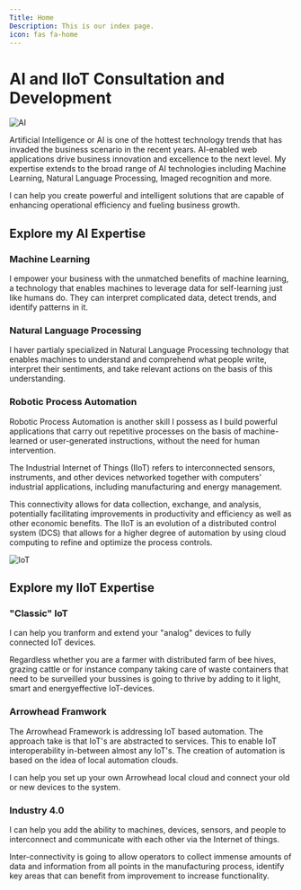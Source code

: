 ```yaml
---
Title: Home
Description: This is our index page.
icon: fas fa-home
---
```


<h1>AI and IIoT Consultation and Development</h1>

<div class="work-grid-box flex-columns">
    <picture>
        <source media="(min-width: 668px)" srcset="image/artificial_intelligence2.png?crop-to-fit&aspect-ratio=3:2">
        <source media="(min-width: 376px)" srcset="image/artificial_intelligence2.png?w=667&crop-to-fit&aspect-ratio=3:2" alt="AI">
        <img src="image/artificial_intelligence2.png?w=375&crop-to-fit&aspect-ratio=3:2" alt="AI">
    </picture>
    <div class="work-grid-box-text-right">
        <p>
        Artificial Intelligence or AI is one of the hottest technology trends that has invaded the business scenario in the recent years. AI-enabled web applications drive business innovation and excellence to the next level. My expertise extends to the broad range of AI technologies including Machine Learning, Natural Language Processing, Imaged recognition and more.
        </p>
        <p>
        I can help you create powerful and intelligent solutions that are capable of enhancing operational efficiency and fueling business growth.
        </p>
    </div>
</div>

<div class="work-grid-box">
    <h2 class="work-title">Explore my AI Expertise</h2>
    <div class="flex-columns">
        <div class="flex-column">
            <h3>Machine Learning</h3>
            <div class="column-content">
            I empower your business with the unmatched benefits of machine learning, a technology that enables machines to leverage data for self-learning just like humans do. They can interpret complicated data, detect trends, and identify patterns in it.
            </div>
        </div>
        <div class="flex-column">
            <h3>Natural Language Processing</h3>
            <div class="column-content">
            I haver partialy specialized in Natural Language Processing technology that enables machines to understand and comprehend what people write, interpret their sentiments, and take relevant actions on the basis of this understanding.
            </div>
        </div>
        <div class="flex-column">
            <h3>Robotic Process Automation</h3>
            <div class="column-content">
            Robotic Process Automation is another skill I possess as I build powerful applications that carry out repetitive processes on the basis of machine-learned or user-generated instructions, without the need for human intervention.
            </div>
        </div>
    </div>
</div>

<div class="work-grid-box flex-columns">
    <div class="work-grid-box-text-left">
        <p>The Industrial Internet of Things (IIoT) refers to interconnected sensors, instruments, and other devices networked together with computers' industrial applications, including manufacturing and energy management.
        </p>
        <p>
        This connectivity allows for data collection, exchange, and analysis, potentially facilitating improvements in productivity and efficiency as well as other economic benefits. The IIoT is an evolution of a distributed control system (DCS) that allows for a higher degree of automation by using cloud computing to refine and optimize the process controls.
        </p>
    </div>
    <picture class="grid-picture">
        <source media="(min-width: 668px)" srcset="image/IoT.png&h=900?crop-to-fit&aspect-ratio=3:2" alt="AI">
        <source media="(min-width: 376px)" srcset="image/IoT.png?w=300&crop-to-fit&aspect-ratio=3:2" alt="AI">
        <img src="image/IoT.png?w=200&crop-to-fit&aspect-ratio=3:2" alt="IoT">
    </picture>
</div>

<div class="work-grid-box">
    <h2 class="work-title">Explore my IIoT Expertise</h2>
    <div class="flex-columns">
        <div class="flex-column">
            <h3>"Classic" IoT</h3>
            <div class="column-content">
            <p>
                I can help you tranform and extend your "analog" devices to fully connected IoT devices.
            </p>
            <p>
                Regardless whether you are a farmer with distributed farm of bee hives, grazing cattle or for instance company taking care of waste containers that need to be surveilled your bussines is going to thrive by adding to it light, smart and energyeffective IoT-devices.
            </p>
            </div>
        </div>
        <div class="flex-column">
            <h3>Arrowhead Framwork</h3>
            <div class="column-content">
            <p>
                The Arrowhead Framework is addressing IoT based automation. The approach take is that IoT's are abstracted to services. This to enable IoT interoperability in-between almost any IoT's.
                The creation of automation is based on the idea of local automation clouds.
            </p>
            <p>
                I can help you set up your own Arrowhead local cloud and connect your old or new devices to the system.
            </p>
            </div>
        </div>
        <div class="flex-column">
            <h3>Industry 4.0</h3>
            <div class="column-content">
                <p>
                I can help you add the ability to machines, devices, sensors, and people to interconnect and communicate with each other via the Internet of things.
                </p>
                <p>
                Inter-connectivity is going to allow operators to collect immense amounts of data and information from all points in the manufacturing process, identify key areas that can benefit from improvement to increase functionality.
                </p>
            </div>
        </div>
    </div>
</div>

